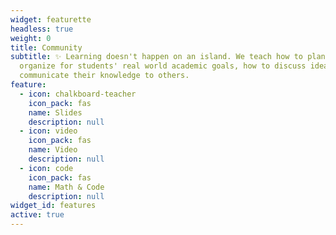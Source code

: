 ```yaml
---
widget: featurette
headless: true
weight: 0
title: Community
subtitle: ✨ Learning doesn't happen on an island. We teach how to plan and
  organize for students' real world academic goals, how to discuss ideas and
  communicate their knowledge to others.
feature:
  - icon: chalkboard-teacher
    icon_pack: fas
    name: Slides
    description: null
  - icon: video
    icon_pack: fas
    name: Video
    description: null
  - icon: code
    icon_pack: fas
    name: Math & Code
    description: null
widget_id: features
active: true
---
```

